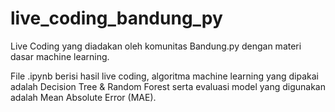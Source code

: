 # live_coding_bandung_py
Live Coding yang diadakan oleh komunitas Bandung.py dengan materi dasar machine learning. 

File .ipynb berisi hasil live coding, algoritma machine learning yang dipakai adalah Decision Tree & Random Forest serta evaluasi model yang digunakan adalah Mean Absolute Error (MAE).
